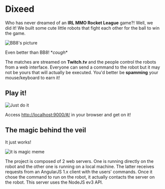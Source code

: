 # Dixeed
Who has never dreamed of an __IRL MMO Rocket League__ game?! Well, we did it! We built some cute little robots that fight each other for the ball to win the game.

![BB8's picture](http://soncadeauoriginal.com/wp-content/uploads/2015/10/bb8-star-wars.jpg)

Even better than BB8! \**cough*\*

The matches are streamed on __Twitch.tv__ and the people control the robots from a web interface. Everyone can send a command to the robot but it may not be yours that will actually be executed. You'd better be __spamming__ your mouse/keyboard to earn it!

## Play it!
![Just do it](http://i.imgur.com/KVaFuwy.gif)

Access [http://localhost:9000/#/](http://localhost:9000/#/) in your browser and get on it!


## The magic behind the veil
It just works!

![it is magic meme](http://www.reactiongifs.com/r/mgc.gif)

The project is composed of 2 web servers. One is running directly on the robot and the other one is running on a local machine. The latter receives requests from an AngularJS 1.x client with the users' commands. Once it chose the command to run on the robot, it actually contacts the server on the robot. This server uses the NodeJS ev3 API.
